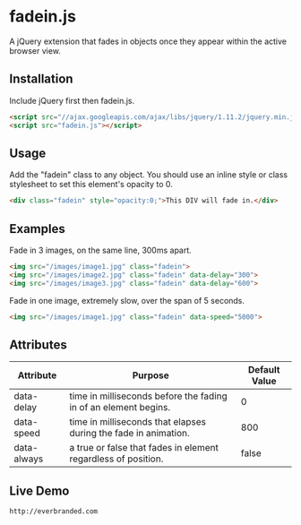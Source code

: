 # fadein.js
A jQuery extension that fades in objects once they appear within the active browser view.

## Installation
Include jQuery first then fadein.js.
```html
<script src="//ajax.googleapis.com/ajax/libs/jquery/1.11.2/jquery.min.js"></script>
<script src="fadein.js"></script>
```

## Usage
Add the "fadein" class to any object. You should use an inline style or class stylesheet to set this element's opacity to 0.
```html
<div class="fadein" style="opacity:0;">This DIV will fade in.</div>
```

## Examples
Fade in 3 images, on the same line, 300ms apart.
```html
<img src="/images/image1.jpg" class="fadein">
<img src="/images/image2.jpg" class="fadein" data-delay="300">
<img src="/images/image3.jpg" class="fadein" data-delay="600">
```

Fade in one image, extremely slow, over the span of 5 seconds.
```html
<img src="/images/image1.jpg" class="fadein" data-speed="5000">
```

## Attributes
| Attribute   | Purpose                                                                  | Default Value |
| ----------- |------------------------------------------------------------------------- | --------------|
| data-delay  | time in milliseconds before the fading in of an element begins.          | 0             |
| data-speed  | time in milliseconds that elapses during the fade in animation.          | 800           |
| data-always | a true or false that fades in element regardless of position.            | false         |

## Live Demo
```html
http://everbranded.com
```


